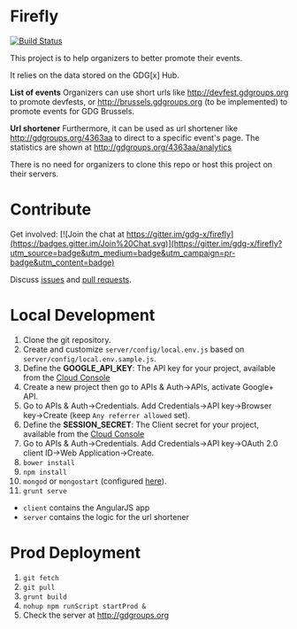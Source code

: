 Firefly
=======
[![Build Status](https://travis-ci.org/gdg-x/firefly.png)](https://travis-ci.org/gdg-x/firefly)

This project is to help organizers to better promote their events.

It relies on the data stored on the GDG[x] Hub.

**List of events**
Organizers can use short urls like http://devfest.gdgroups.org to promote devfests, or 
http://brussels.gdgroups.org (to be implemented) to promote events for GDG Brussels.

**Url shortener**
Furthermore, it can be used as url shortener like http://gdgroups.org/4363aa to direct to a specific event's page.
The statistics are shown at http://gdgroups.org/4363aa/analytics

There is no need for organizers to clone this repo or host this project on their servers.

Contribute
=================

Get involved: [![Join the chat at https://gitter.im/gdg-x/firefly](https://badges.gitter.im/Join%20Chat.svg)](https://gitter.im/gdg-x/firefly?utm_source=badge&utm_medium=badge&utm_campaign=pr-badge&utm_content=badge)

Discuss [issues](https://github.com/gdg-x/firefly/issues) and [pull requests](https://github.com/gdg-x/firefly/pulls).


Local Development
=================
1. Clone the git repository.
1. Create and customize `server/config/local.env.js` based on `server/config/local.env.sample.js`.
1. Define the **GOOGLE_API_KEY**: The API key for your project, available from the [Cloud Console](https://cloud.google.com/console)
  1. Create a new project then go to APIs & Auth->APIs, activate Google+ API.
  1. Go to APIs & Auth->Credentials. Add Credentials->API key->Browser key->Create (keep `Any referrer allowed` set).
1. Define the **SESSION_SECRET**: The Client secret for your project, available from the [Cloud Console](https://cloud.google.com/console)
  1. Go to APIs & Auth->Credentials. Add Credentials->API key->OAuth 2.0 client ID->Web Application->Create.
1. `bower install`
1. `npm install`
1. `mongod` or `mongostart` (configured [here](https://github.com/gdg-x/hub/wiki/MongoDB-Config)).
1. `grunt serve`

* `client` contains the AngularJS app
* `server` contains the logic for the url shortener

Prod Deployment
===============
1. `git fetch`
2. `git pull`
3. `grunt build`
4. `nohup npm runScript startProd &`
5. Check the server at http://gdgroups.org





